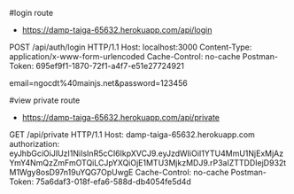 #login route

- https://damp-taiga-65632.herokuapp.com/api/login

POST /api/auth/login HTTP/1.1
Host: localhost:3000
Content-Type: application/x-www-form-urlencoded
Cache-Control: no-cache
Postman-Token: 695ef9f1-1870-72f1-a4f7-e51e27724921

email=ngocdt%40mainjs.net&password=123456

#view private route

- https://damp-taiga-65632.herokuapp.com/api/private

GET /api/private HTTP/1.1
Host: damp-taiga-65632.herokuapp.com
authorization: eyJhbGciOiJIUzI1NiIsInR5cCI6IkpXVCJ9.eyJzdWIiOiI1YTU4MmU1NjExMjAzYmY4NmQzZmFmOTQiLCJpYXQiOjE1MTU3MjkzMDJ9.rP3aIZTTDDIejD932tM1Wgy8osD97n19uYQG7OpUwgE
Cache-Control: no-cache
Postman-Token: 75a6daf3-018f-efa6-588d-db4054fe5d4d
